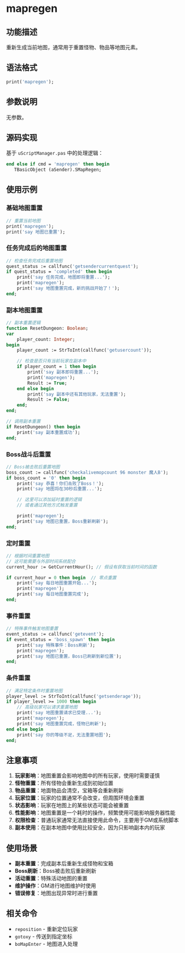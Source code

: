# mapregen

## 功能描述
重新生成当前地图，通常用于重置怪物、物品等地图元素。

## 语法格式
```pascal
print('mapregen');
```

## 参数说明
无参数。

## 源码实现
基于 `uScriptManager.pas` 中的处理逻辑：

```pascal
end else if cmd = 'mapregen' then begin
   TBasicObject (aSender).SMapRegen;
```

## 使用示例

### 基础地图重置
```pascal
// 重置当前地图
print('mapregen');
print('say 地图已重置');
```

### 任务完成后的地图重置
```pascal
// 检查任务完成后重置地图
quest_status := callfunc('getsendercurrentquest');
if quest_status = 'completed' then begin
    print('say 任务完成，地图即将重置...');
    print('mapregen');
    print('say 地图重置完成，新的挑战开始了！');
end;
```

### 副本地图重置
```pascal
// 副本重置逻辑
function ResetDungeon: Boolean;
var
    player_count: Integer;
begin
    player_count := StrToInt(callfunc('getusercount'));

    // 检查是否只有当前玩家在副本中
    if player_count = 1 then begin
        print('say 副本即将重置...');
        print('mapregen');
        Result := True;
    end else begin
        print('say 副本中还有其他玩家，无法重置');
        Result := False;
    end;
end;

// 调用副本重置
if ResetDungeon() then begin
    print('say 副本重置成功');
end;
```

### Boss战斗后重置
```pascal
// Boss被击败后重置地图
boss_count := callfunc('checkalivemopcount 96 monster 魔人B');
if boss_count = '0' then begin
    print('say 恭喜！你们击败了Boss！');
    print('say 地图将在30秒后重置...');

    // 这里可以添加延时重置的逻辑
    // 或者通过其他方式触发重置

    print('mapregen');
    print('say 地图已重置，Boss重新刷新');
end;
```

### 定时重置
```pascal
// 根据时间重置地图
// 这可能需要与外部时间系统配合
current_hour := GetCurrentHour(); // 假设有获取当前时间的函数

if current_hour = 0 then begin  // 零点重置
    print('say 每日地图重置开始...');
    print('mapregen');
    print('say 每日地图重置完成');
end;
```

### 事件重置
```pascal
// 特殊事件触发地图重置
event_status := callfunc('getevent');
if event_status = 'boss_spawn' then begin
    print('say 特殊事件：Boss刷新');
    print('mapregen');
    print('say 地图已重置，Boss已刷新到新位置');
end;
```

### 条件重置
```pascal
// 满足特定条件时重置地图
player_level := StrToInt(callfunc('getsenderage'));
if player_level >= 1000 then begin
    // 高级玩家可以请求重置地图
    print('say 地图重置请求已受理...');
    print('mapregen');
    print('say 地图重置完成，怪物已刷新');
end else begin
    print('say 你的等级不足，无法重置地图');
end;
```

## 注意事项

1. **玩家影响**：地图重置会影响地图中的所有玩家，使用时需要谨慎
2. **怪物重置**：所有怪物会重新生成到初始位置
3. **物品重置**：地面物品会清空，宝箱等会重新刷新
4. **玩家位置**：玩家的位置通常不会改变，但周围环境会重置
5. **状态影响**：玩家在地图上的某些状态可能会被重置
6. **性能影响**：地图重置是一个耗时的操作，频繁使用可能影响服务器性能
7. **权限检查**：普通玩家通常无法直接使用此命令，主要用于GM或系统脚本
8. **副本使用**：在副本地图中使用比较安全，因为只影响副本内的玩家

## 使用场景

- **副本重置**：完成副本后重新生成怪物和宝箱
- **Boss刷新**：Boss被击败后重新刷新
- **活动重置**：特殊活动地图的重置
- **维护操作**：GM进行地图维护时使用
- **错误修复**：地图出现异常时进行重置

## 相关命令
- `reposition` - 重新定位玩家
- `gotoxy` - 传送到指定坐标
- `boMapEnter` - 地图进入处理
